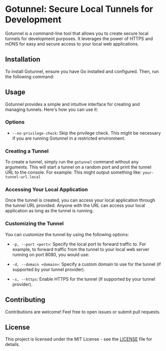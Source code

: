 # Gotunnel: Secure Local Tunnels for Development

Gotunnel is a command-line tool that allows you to create secure local tunnels for development purposes. It leverages the power of HTTPS and mDNS for easy and secure access to your local web applications.

## Installation

To install Gotunnel, ensure you have Go installed and configured. Then, run the following command:
## Usage

Gotunnel provides a simple and intuitive interface for creating and managing tunnels. Here's how you can use it:
### Options

* `--no-privilege-check`: Skip the privilege check. This might be necessary if you are running Gotunnel in a restricted environment.

### Creating a Tunnel

To create a tunnel, simply run the `gotunnel` command without any arguments. This will start a tunnel on a random port and print the tunnel URL to the console. For example:
This might output something like: `your-tunnel-url.local`

### Accessing Your Local Application

Once the tunnel is created, you can access your local application through the tunnel URL provided.  Anyone with the URL can access your local application as long as the tunnel is running.

### Customizing the Tunnel

You can customize the tunnel by using the following options:

* `-p, --port <port>`: Specify the local port to forward traffic to. For example, to forward traffic from the tunnel to your local web server running on port 8080, you would use:

* `-d, --domain <domain>`: Specify a custom domain to use for the tunnel (if supported by your tunnel provider).
* `-s, --https`: Enable HTTPS for the tunnel (if supported by your tunnel provider).

## Contributing

Contributions are welcome! Feel free to open issues or submit pull requests.

## License

This project is licensed under the MIT License - see the [LICENSE](LICENSE) file for details.

